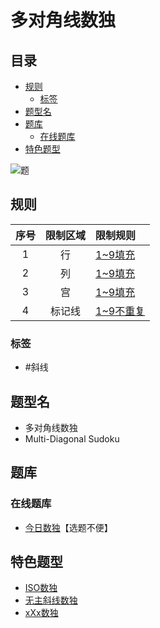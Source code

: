 # 多对角线数独
<!-- START doctoc generated TOC please keep comment here to allow auto update -->
<!-- DON'T EDIT THIS SECTION, INSTEAD RE-RUN doctoc TO UPDATE -->
## 目录

- [规则](#%E8%A7%84%E5%88%99)
  - [标签](#%E6%A0%87%E7%AD%BE)
- [题型名](#%E9%A2%98%E5%9E%8B%E5%90%8D)
- [题库](#%E9%A2%98%E5%BA%93)
  - [在线题库](#%E5%9C%A8%E7%BA%BF%E9%A2%98%E5%BA%93)
- [特色题型](#%E7%89%B9%E8%89%B2%E9%A2%98%E5%9E%8B)

<!-- END doctoc generated TOC please keep comment here to allow auto update -->

![题](https://cn.sudoku.today/pic/xsudoku4x2/10389_305615.png)

## 规则

| 序号  | 限制区域 | 限制规则     |
|:---:|:----:|:---------|
|  1  |  行   | [1~9填充]  |
|  2  |  列   | [1~9填充]  |
|  3  |  宫   | [1~9填充]  |
|  4  | 标记线  | [1~9不重复] |

### 标签

- #斜线

## 题型名

- 多对角线数独
- Multi-Diagonal Sudoku

## 题库

### 在线题库

- [今日数独]【选题不便】

[今日数独]: https://cn.sudoku.today/g-multi-diagonal-sudoku/

## 特色题型

- [ISO数独](ISO数独.md)
- [无主斜线数独](无主斜线数独.md)
- [xXx数独](xXx数独.md)

[1~9填充]: ../../../../rules/rules.md#1to9填充

[1~9不重复]: ../../../../rules/rules.md#1to9不重复

